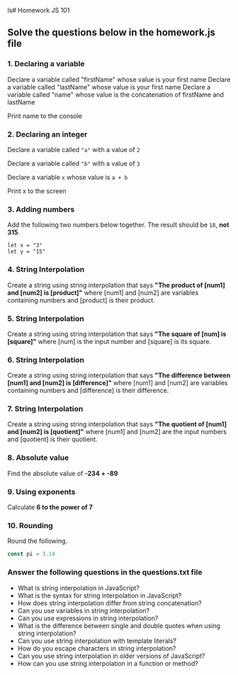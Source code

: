 ls# Homework JS 101

## Solve the questions below in the homework.js file 


### 1. Declaring a variable
Declare a variable called "firstName" whose value is your first name Declare a variable called "lastName" whose value is your first name Declare a variable called "name" whose value is the concatenation of firstName and lastName

Print name to the console

### 2. Declaring an integer

Declare a variable called `"a"` with a value of `2`

Declare a variable called `"b"` with a value of `3`

Declare a variable `x` whose value is `a + b`

Print x to the screen
### 3. Adding numbers
Add the following two numbers below together. The result should be `18`, **not 315**. 

```
let x = "3"
let y = "15"

```
### 4. String Interpolation
Create a string using string interpolation that says **"The product of [num1] and [num2] is [product]"** where [num1] and [num2] are variables containing numbers and [product] is their product.

### 5. String Interpolation
Create a string using string interpolation that says **"The square of [num] is [square]"** where [num] is the input number and [square] is its square.

### 6. String Interpolation
Create a string using string interpolation that says **"The difference between [num1] and [num2] is [difference]"** where [num1] and [num2] are variables containing numbers and [difference] is their difference.

### 7. String Interpolation
Create a string using string interpolation that says **"The quotient of [num1] and [num2] is [quotient]"** where [num1] and [num2] are the input numbers and [quotient] is their quotient.

### 8. Absolute value 

Find the absolute value of **-234 + -89**

### 9. Using exponents

Calculate **6 to the power of 7**

### 10. Rounding 

Round the following.

```js
const pi = 3.14
```

### Answer the following questions in the questions.txt file
- What is string interpolation in JavaScript?
- What is the syntax for string interpolation in JavaScript?
- How does string interpolation differ from string concatenation?
- Can you use variables in string interpolation?
- Can you use expressions in string interpolation?
- What is the difference between single and double quotes when using string interpolation?
- Can you use string interpolation with template literals?
- How do you escape characters in string interpolation?
- Can you use string interpolation in older versions of JavaScript?
- How can you use string interpolation in a function or method?